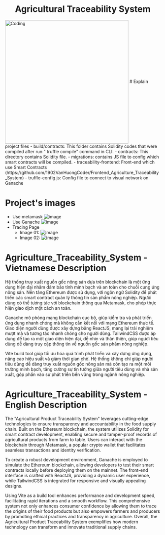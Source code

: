 <h1 align="center">Agricultural Traceability System </h1> 
<img align="center" alt="Coding" width="400" src="https://github.com/user-attachments/assets/fc6b237a-b936-4705-8380-89e6274b82ef" />
# Explain project files 
- build/contracts: This folder contains Solidity codes that were compiled after run " truffle compile" command in CLI.
- contracts: This directory contains Solidity file.
- migrations: contains JS file to config which smart contracts will be compiled.
- traceability-frontend:  Front-end which use Smart Contracts (https://github.com/1902VanHuongCoder/Frontend_Agriculture_Traceability_System)
- truffle-config.js: Config file to connect to visual network on Ganache

# Project's images 
- Use metamask
![image](https://github.com/user-attachments/assets/a66aa2b1-5f50-4a40-85a1-835713f3dd53)
- Use Ganache
![image](https://github.com/user-attachments/assets/28a86347-e0b8-4785-bbf6-38f0cd0022ad)
- Tracing Page
  + Image 01:
    ![image](https://github.com/user-attachments/assets/9b3af6bf-7937-458b-9eb9-f75d4012d2db)
  + Image 02:
    ![image](https://github.com/user-attachments/assets/87fff25e-bde5-49ee-add3-37e5678cdee7)

# Agriculture_Traceability_System - Vietnamese Description
Hệ thống truy xuất nguồn gốc nông sản dựa trên blockchain là một ứng dụng hiện đại nhằm đảm bảo tính minh bạch và an toàn cho chuỗi cung ứng nông sản. Nền tảng Ethereum được sử dụng, với ngôn ngữ Solidity để phát triển các smart contract quản lý thông tin sản phẩm nông nghiệp. Người dùng có thể tương tác với blockchain thông qua Metamask, cho phép thực hiện giao dịch một cách an toàn.

Ganache mô phỏng mạng blockchain cục bộ, giúp kiểm tra và phát triển ứng dụng nhanh chóng mà không cần kết nối với mạng Ethereum thực tế. Giao diện người dùng được xây dựng bằng ReactJS, mang lại trải nghiệm mượt mà và tương tác nhanh chóng cho người dùng. TailwindCSS được áp dụng để tạo ra một giao diện hiện đại, dễ nhìn và thân thiện, giúp người tiêu dùng dễ dàng truy cập thông tin về nguồn gốc sản phẩm nông nghiệp.

Vite build tool giúp tối ưu hóa quá trình phát triển và xây dựng ứng dụng, nâng cao hiệu suất và giảm thời gian chờ. Hệ thống không chỉ giúp người tiêu dùng dễ dàng truy xuất nguồn gốc nông sản mà còn tạo ra một môi trường minh bạch, tăng cường sự tin tưởng giữa người tiêu dùng và nhà sản xuất, góp phần vào sự phát triển bền vững trong ngành nông nghiệp.

# Agriculture_Traceability_System - English Description
The "Agricultural Product Traceability System" leverages cutting-edge technologies to ensure transparency and accountability in the food supply chain. Built on the Ethereum blockchain, the system utilizes Solidity for smart contract development, enabling secure and tamper-proof records of agricultural products from farm to table. Users can interact with the blockchain through Metamask, a popular crypto wallet that facilitates seamless transactions and identity verification.

To create a robust development environment, Ganache is employed to simulate the Ethereum blockchain, allowing developers to test their smart contracts locally before deploying them on the mainnet. The front-end interface is crafted with ReactJS, providing a dynamic user experience, while TailwindCSS is integrated for responsive and visually appealing designs.

Using Vite as a build tool enhances performance and development speed, facilitating rapid iterations and a smooth workflow. This comprehensive system not only enhances consumer confidence by allowing them to trace the origins of their food products but also empowers farmers and producers by promoting ethical practices and transparency in agriculture. Overall, the Agricultural Product Traceability System exemplifies how modern technology can transform and innovate traditional supply chains.
